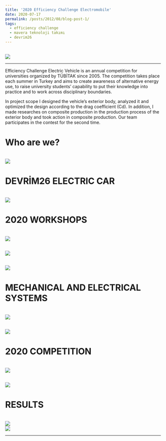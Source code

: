 ```yaml
---
title: '2020 Efficiency Challenge Electromobile'
date: 2020-07-17
permalink: /posts/2012/08/blog-post-1/
tags:
  - efficiency challenge
  - mavera teknoloji takımı
  - devrim26
---
```

<br/><img src='/images/eclogo.jpg'>

---

Efficiency Challenge Electric Vehicle is an annual competition for universities organized by TÜBİTAK since 2005. The competition takes place each summer in Turkey and aims to create awareness of alternative energy use, to raise university students’ capability to put their knowledge into practice and to work across disciplinary boundaries.

In project scope I designed the vehicle’s exterior body, analyzed it and optimized the design according to the drag coefficient (Cd). In addition, I made researches on composite production in the production process of the exterior body and took action in composite production. Our team participates in the contest for the second time.

Who are we?
======

<br/><img src='/images/1.PNG'>


DEVRİM26 ELECTRIC CAR
======

<br/><img src='/images/2.PNG'>

2020 WORKSHOPS
======

<br/><img src='/images/3.PNG'>

<br/><img src='/images/4.PNG'>

<br/><img src='/images/8.PNG'>

MECHANICAL AND ELECTRICAL SYSTEMS
======

<br/><img src='/images/7.PNG'>

<br/><img src='/images/9.PNG'>

2020 COMPETITION
======

<br/><img src='/images/5.PNG'>

<br/><img src='/images/10.PNG'>

RESULTS
======

<br/><img src='/images/6.PNG'>
<br/><img src='/images/5.PNG'>



------
